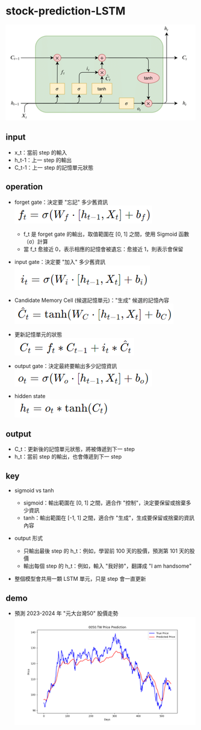 # stock-prediction-LSTM
![alt text](architecture.png)

## input
- x_t：當前 step 的輸入
- h_t-1：上一 step 的輸出
- C_t-1：上一 step 的記憶單元狀態

## operation
- forget gate：決定要 "忘記" 多少舊資訊  
![alt text](forget-gate.png)  
    - f_t 是 forget gate 的輸出，取值範圍在 [0, 1] 之間，使用 Sigmoid 函數（σ）計算
    - 當 f_t 愈接近 0，表示相應的記憶會被遺忘：愈接近 1，則表示會保留

- input gate：決定要 "加入" 多少舊資訊  
![alt text](input-gate.png)  

- Candidate Memory Cell (候選記憶單元)："生成" 候選的記憶內容  
![alt text](Candidate-Memory-Cell.png)

- 更新記憶單元的狀態  
![alt text](update.png)

- output gate：決定最終要輸出多少記憶資訊  
![alt text](output-gate.png)  

- hidden state  
![alt text](hidden-state.png)

## output
- C_t：更新後的記憶單元狀態，將被傳遞到下一 step
- h_t：當前 step 的輸出，也會傳遞到下一 step

## key
- sigmoid vs tanh
    - sigmoid：輸出範圍在 [0, 1] 之間，適合作 "控制"，決定要保留或捨棄多少資訊
    - tanh：輸出範圍在 [-1, 1] 之間，適合作 "生成"，生成要保留或捨棄的資訊內容

- output 形式
    - 只輸出最後 step 的 h_t：例如，學習前 100 天的股價，預測第 101 天的股價
    - 輸出每個 step 的 h_t：例如，輸入 "我好帥"，翻譯成 "I am handsome"

- 整個模型會共用一顆 LSTM 單元，只是 step 會一直更新

## demo
- 預測 2023-2024 年 "元大台灣50" 股價走勢  
![alt text](prediction.png)
